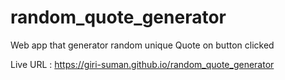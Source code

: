 # random_quote_generator
Web app that generator random unique Quote on button clicked 

Live URL : https://giri-suman.github.io/random_quote_generator
